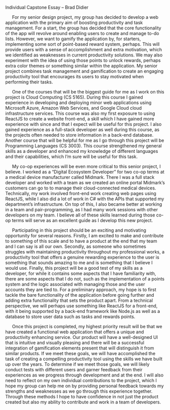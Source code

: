﻿Individual Capstone Essay – Brad Didier

`	`For my senior design project, my group has decided to develop a web application with the primary aim of boosting productivity and task management. For a start, the group has decided that the core functionality of the app will revolve around enabling users to create and manage to-do lists. However, we want to gamify the application by, for starters, implementing some sort of point-based reward system, perhaps. This will provide users with a sense of accomplishment and extra motivation, which we identified as weaknesses in current productivity solutions. We may also experiment with the idea of using those points to unlock rewards, perhaps extra color themes or something similar within the application. My senior project combines task management and gamification to create an engaging productivity tool that encourages its users to stay motivated when performing their tasks.

`	`One of the courses that will be the biggest guide for me as I work on this project is Cloud Computing (CS 5165). During this course I gained experience in developing and deploying minor web applications using Microsoft Azure, Amazon Web Services, and Google Cloud cloud infrastructure services. This course was also my first exposure to using ReactJS to create a website front-end, a skill which I have gained more experience with since and that I expect will be useful for this project. I also gained experience as a full-stack developer as well during this course, as the projects often needed to store information in a back-end database. Another course that will be helpful for me as I go through this project will be Programming Languages (CS 3003). This course strengthened my general skills as a developer and enhanced my knowledge of different languages and their capabilities, which I’m sure will be useful for this task.

`	`My co-op experiences will be even more critical to this senior project, I believe. I worked as a “Digital Ecosystem Developer” for two co-op terms at a medical device manufacturer called Midmark. There I was a full stack developer and worked with a team as we created an online portal Midmark’s customers can go to to manage their cloud-connected medical devices. Technically, my work involved front-end work creating web pages using ReactJS, while I also did a lot of work in C# with the APIs that supported my department’s infrastructure. On top of this, I also became better at working in a team and pair-programming, as I had many work sessions with other developers on my team. I believe all of these skills learned during those co-op terms will serve as an excellent guide as I develop this new project.

`	`Participating in this project should be an exciting and motivating opportunity for several reasons. Firstly, I am excited to make and contribute to something of this scale and to have a product at the end that my team and I can say is all our own. Secondly, as someone who sometimes struggles with maintaining productivity throughout my professional works, a productivity tool that offers a genuine rewarding experience to the user is something that sounds amazing to me and is something that I believe I would use. Finally, this project will be a good test of my skills as a developer, for while it contains some aspects that I have familiarity with, there are some aspects that I do not, such as the implementation of a points system and the logic associated with managing those and the user accounts they are tied to. For a preliminary approach, my hope is to first tackle the bare functionality of the application before going further and adding extra functionality that sets the product apart. From a technical perspective, we will perhaps use something like ReactJS for a front-end, with it being supported by a back-end framework like Node.js as well as a database to store user data such as tasks and rewards points.

`	`Once this project is completed, my highest priority result will be that we have created a functional web application that offers a unique and productivity enhancing service. Our product will have a well-designed UI that is intuitive and visually pleasing and there will be a successful integration of gamification elements present that will distinguish it from similar products. If we meet these goals, we will have accomplished the task of creating a compelling productivity tool using the skills we have built up over the years. To determine if we meet those goals, we will likely conduct tests with different users and garner feedback from their experiences as we progress through development and at the end. I will also need to reflect on my own individual contributions to the project, which I hope my group can help me on by providing personal feedback towards my strengths and weaknesses as we go through this experience together. Through these methods I hope to have confidence in not just the product created but also my ability to contribute and work in a team of developers.
